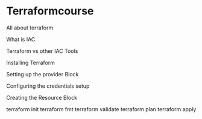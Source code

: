 # Terraformcourse

All about terraform

What is IAC

Terraform vs other IAC Tools

Installing Terraform


Setting up the provider Block

Configuring the credentials setup

Creating the Resource Block

terraform init
terraform fmt
terraform validate
terraform plan
terraform apply
